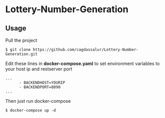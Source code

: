 # Lottery-Number-Generation


## Usage

Pull the project

```
$ git clone https://github.com/cagdassalur/Lottery-Number-Generation.git
```

Edit these lines in __docker-compose.yaml__ to set environment variables to your host ip and restserver port

```
...
      - BACKENDHOST=YOURIP
      - BACKENDPORT=8090
...
```

Then just run docker-compose

```
$ docker-compose up -d
```
